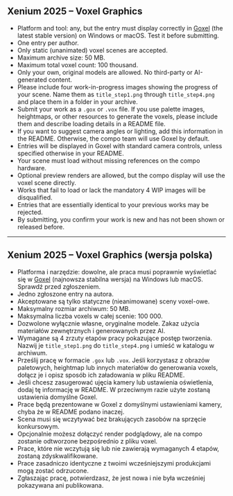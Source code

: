 ## Xenium 2025 – Voxel Graphics

- Platform and tool: any, but the entry must display correctly in [Goxel](https://goxel.xyz) (the latest stable version) on Windows or macOS. Test it before submitting.
- One entry per author.
- Only static (unanimated) voxel scenes are accepted.
- Maximum archive size: 50 MB.
- Maximum total voxel count: 100 thousand.
- Only your own, original models are allowed. No third-party or AI-generated content.
- Please include four work-in-progress images showing the progress of your scene. Name them as `title_step1.png` through `title_step4.png` and place them in a folder in your archive.
- Submit your work as a `.gox` or `.vox` file. If you use palette images, heightmaps, or other resources to generate the voxels, please include them and describe loading details in a README file.
- If you want to suggest camera angles or lighting, add this information in the README. Otherwise, the compo team will use Goxel by default.
- Entries will be displayed in Goxel with standard camera controls, unless specified otherwise in your README.
- Your scene must load without missing references on the compo hardware.
- Optional preview renders are allowed, but the compo display will use the voxel scene directly.
- Works that fail to load or lack the mandatory 4 WIP images will be disqualified.
- Entries that are essentially identical to your previous works may be rejected.
- By submitting, you confirm your work is new and has not been shown or released before.

---

## Xenium 2025 – Voxel Graphics (wersja polska)

- Platforma i narzędzie: dowolne, ale praca musi poprawnie wyświetlać się w [Goxel](https://goxel.xyz) (najnowsza stabilna wersja) na Windows lub macOS. Sprawdź przed zgłoszeniem.
- Jedno zgłoszone entry na autora.
- Akceptowane są tylko statyczne (nieanimowane) sceny voxel-owe.
- Maksymalny rozmiar archiwum: 50 MB.
- Maksymalna liczba voxels w całej scenie: 100 000.
- Dozwolone wyłącznie własne, oryginalne modele. Zakaz użycia materiałów zewnętrznych i generowanych przez AI.
- Wymagane są 4 zrzuty etapów pracy pokazujące postęp tworzenia. Nazwij je `title_step1.png` do `title_step4.png` i umieść w katalogu w archiwum.
- Prześlij pracę w formacie `.gox` lub `.vox`. Jeśli korzystasz z obrazów paletowych, heightmap lub innych materiałów do generowania voxels, dołącz je i opisz sposób ich załadowania w pliku README.
- Jeśli chcesz zasugerować ujęcia kamery lub ustawienia oświetlenia, dodaj tę informację w README. W przeciwnym razie użyte zostaną ustawienia domyślne Goxel.
- Prace będą prezentowane w Goxel z domyślnymi ustawieniami kamery, chyba że w README podano inaczej.
- Scena musi się wczytywać bez brakujących zasobów na sprzęcie konkursowym.
- Opcjonalnie możesz dołączyć render podglądowy, ale na compo zostanie odtworzone bezpośrednio z pliku voxel.
- Prace, które nie wczytują się lub nie zawierają wymaganych 4 etapów, zostaną zdyskwalifikowane.
- Prace zasadniczo identyczne z twoimi wcześniejszymi produkcjami mogą zostać odrzucone.
- Zgłaszając pracę, potwierdzasz, że jest nowa i nie była wcześniej pokazywana ani publikowana.